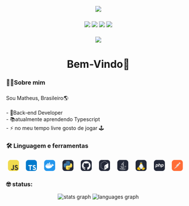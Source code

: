 <div align="center">
  <img height="150" src="https://i.pinimg.com/originals/72/0c/c4/720cc43d757ee638ad5054a05220fafe.gif"  />
</div>

###

<div align="center">
  <a href="https://instagram.com/matheuswenes" target="_blank"><img src="https://img.shields.io/badge/Instagram-E4405F?style=for-the-badge&logo=instagram&logoColor=white" target="_blank"></a>
  <a href="https://open.spotify.com/playlist/0S99tF0OGjgXP2DxSvs5g2" target="_blank"><img src="https://img.shields.io/badge/Spotify-1ED760?&style=for-the-badge&logo=spotify&logoColor=white" target="_blank"></a>
  <a href="https://www.linkedin.com/in/matheuswenes/" target="_blank"><img src="https://img.shields.io/badge/LinkedIn-0077B5?style=for-the-badge&logo=linkedin&logoColor=white" target="_blank"></a> 
  <a href="https://steamcommunity.com/id/SrCastiell/" target="_blank"><img src="https://img.shields.io/badge/Steam-000000?style=for-the-badge&logo=steam&logoColor=white" target="_blank"></a> 
</div>

###

<div align="center">
  <img src="https://visitor-badge.laobi.icu/badge?page_id=matheusbwv.matheusbwv&"  />
</div>

###

<h1 align="center">Bem-Vindo👋</h1>

###

<h3 align="left">👩‍💻Sobre mim</h3>

###

<p align="left">Sou Matheus, Brasileiro🌎<br><br>- 🔭Back-end Developer <br>- 📚atualmente aprendendo Typescript<br>- ⚡ no meu tempo livre gosto de jogar 🕹</p>

###

<h3 align="left">🛠 Linguagem e ferramentas </h3>

###

<div align="center">
  <img src="https://github.com/tandpfun/skill-icons/blob/main/icons/JavaScript.svg" height="30" alt="javascript logo"  />
  <img width="12" />
  <img src="https://github.com/tandpfun/skill-icons/blob/main/icons/TypeScript.svg" height="30" alt="typescript logo"  />
  <img width="12" />
  <img src="https://github.com/tandpfun/skill-icons/blob/main/icons/Docker.svg" height="30" alt="react logo"  />
  <img width="12" />
  <img src="https://github.com/tandpfun/skill-icons/blob/main/icons/Python-Dark.svg" height="30" alt="python logo"  />
  <img width="12" />
  <img src="https://github.com/tandpfun/skill-icons/blob/main/icons/Github-Dark.svg" height="30" alt="github logo"  />
  <img width="12" />
  <img src="https://github.com/tandpfun/skill-icons/blob/main/icons/Bash-Dark.svg" height="30" alt="bash logo"  />
  <img width="12" />
  <img src="https://github.com/tandpfun/skill-icons/blob/main/icons/Java-Dark.svg" height="30" alt="java logo"  />
  <img width="12" />
  <img src="https://github.com/tandpfun/skill-icons/blob/main/icons/Linux-Dark.svg" height="30" alt="linux logo"  />
  <img width="12" />
  <img src="https://github.com/tandpfun/skill-icons/blob/main/icons/PHP-Dark.svg" height="30" alt="php logo"  />
  <img width="12" />
  <img src="https://github.com/tandpfun/skill-icons/blob/main/icons/Postman.svg" height="30" alt="postman logo"  />
  <img width="12" />
</div>


<h3 align="left">🤓 status:</h3>

<div align="center">
  <img src="https://github-readme-stats.vercel.app/api?username=matheusbwv&hide_title=false&hide_rank=false&show_icons=true&include_all_commits=true&count_private=true&disable_animations=false&theme=dracula&hide_border=false" height="150" alt="stats graph"/>
  <img src="https://github-readme-stats.vercel.app/api/top-langs?username=matheusbwv&locale=en&hide_title=false&layout=compact&card_width=320&langs_count=5&theme=dracula&hide_border=false" height="150" alt="languages graph"/>
</div>
